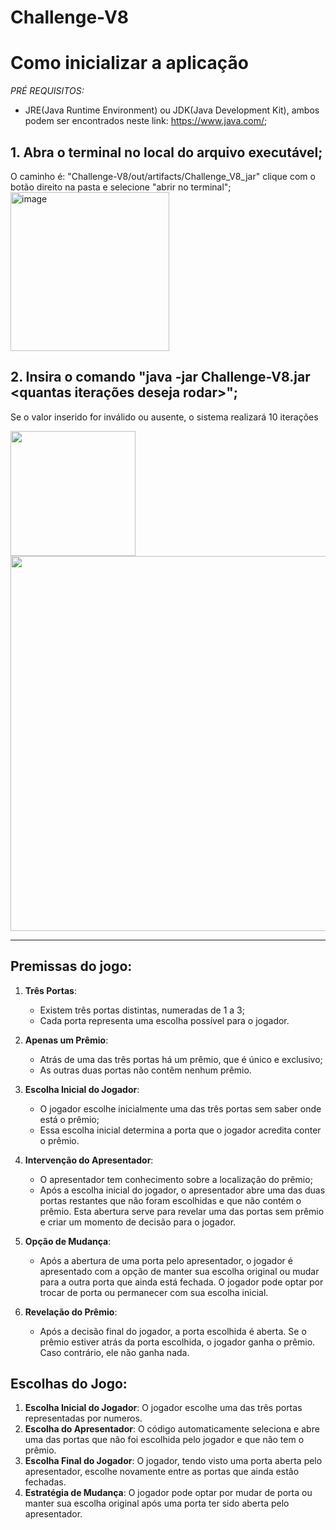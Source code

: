 # Challenge-V8

# Como inicializar a aplicação

*PRÉ REQUISITOS:*
- JRE(Java Runtime Environment) ou JDK(Java Development Kit), ambos podem ser encontrados neste link: https://www.java.com/;

## 1. Abra o terminal no local do arquivo executável;
O caminho é: "Challenge-V8/out/artifacts/Challenge_V8_jar" clique com o botão direito na pasta e selecione "abrir no terminal";
<img width="254" alt="image" src="https://github.com/germanoskt/Challenge-V8/assets/142634508/def8d360-e76a-479b-85ce-25fef7673011">

## 2. Insira o comando "java -jar Challenge-V8.jar <quantas iterações deseja rodar>";
Se o valor inserido for inválido ou ausente, o sistema realizará 10 iterações

<img width="200px" src="https://github.com/germanoskt/Challenge-V8/assets/142420670/f08b73f6-8920-4f40-9dfc-df1ed28ad5c8">

<img width="600px" src="https://github.com/germanoskt/Challenge-V8/assets/142420670/86bc5e6c-6afa-4081-8a3c-8ebcd574b365">

---

## Premissas do jogo:

1. **Três Portas**:
   - Existem três portas distintas, numeradas de 1 a 3;
   - Cada porta representa uma escolha possível para o jogador.
   
3. **Apenas um Prêmio**:
   - Atrás de uma das três portas há um prêmio, que é único e exclusivo;
   - As outras duas portas não contêm nenhum prêmio.
   
5. **Escolha Inicial do Jogador**:
   - O jogador escolhe inicialmente uma das três portas sem saber onde está o prêmio;
   - Essa escolha inicial determina a porta que o jogador acredita conter o prêmio.
   
7. **Intervenção do Apresentador**:
   - O apresentador tem conhecimento sobre a localização do prêmio;
   - Após a escolha inicial do jogador, o apresentador abre uma das duas portas restantes que não foram escolhidas e que não contém o prêmio.
     Esta abertura serve para revelar uma das portas sem prêmio e criar um momento de decisão para o jogador.
   
9. **Opção de Mudança**:
    - Após a abertura de uma porta pelo apresentador, o jogador é apresentado com a opção de manter sua escolha original ou mudar para a outra porta que ainda está fechada.
      O jogador pode optar por trocar de porta ou permanecer com sua escolha inicial.

11. **Revelação do Prêmio**:
    - Após a decisão final do jogador, a porta escolhida é aberta.
      Se o prêmio estiver atrás da porta escolhida, o jogador ganha o prêmio. Caso contrário, ele não ganha nada.

## Escolhas do Jogo:

1. **Escolha Inicial do Jogador**: O jogador escolhe uma das três portas representadas por numeros.
2. **Escolha do Apresentador**: O código automaticamente seleciona e abre uma das portas que não foi escolhida pelo jogador e que não tem o prêmio.
3. **Escolha Final do Jogador**: O jogador, tendo visto uma porta aberta pelo apresentador, escolhe novamente entre as portas que ainda estão fechadas.
4. **Estratégia de Mudança**: O jogador pode optar por mudar de porta ou manter sua escolha original após uma porta ter sido aberta pelo apresentador.





  
